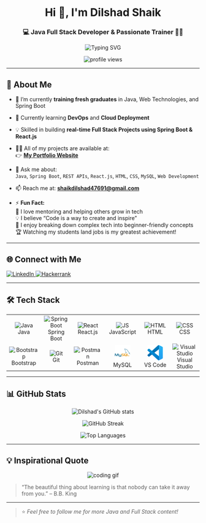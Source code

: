 <h1 align="center">Hi 👋, I'm Dilshad Shaik</h1>
<h3 align="center">💻 Java Full Stack Developer & Passionate Trainer 👨‍🏫</h3>

<p align="center">
  <img src="https://readme-typing-svg.herokuapp.com?font=Fira+Code&weight=500&pause=1000&color=38BDF8&width=435&lines=Java+Full+Stack+Developer;Spring+Boot+%7C+React+%7C+MySQL;Trainer+%26+Mentor;Lifelong+Learner+%F0%9F%92%AD" alt="Typing SVG" />
</p>

<p align="center">
  <img src="https://komarev.com/ghpvc/?username=dilshad0515&label=Profile%20Views&color=0e75b6&style=flat" alt="profile views" />
</p>

---

## 🚀 About Me

- 🔭 I’m currently **training fresh graduates** in Java, Web Technologies, and Spring Boot  
- 🌱 Currently learning **DevOps** and **Cloud Deployment**  
- 💡 Skilled in building **real-time Full Stack Projects using Spring Boot & React.js**  
- 🧑‍💻 All of my projects are available at:  
  👉 [**My Portfolio Website**](https://shaikdilshad47691.wixsite.com/my-site-1)

- 💬 Ask me about:  
  `Java`, `Spring Boot`, `REST APIs`, `React.js`, `HTML`, `CSS`, `MySQL`, `Web Development`

- 📫 Reach me at: **shaikdilshad47691@gmail.com**

- ⚡ **Fun Fact:**  
  🤝 I love mentoring and helping others grow in tech  
  💡 I believe “Code is a way to create and inspire”  
  🎤 I enjoy breaking down complex tech into beginner-friendly concepts  
  🏆 Watching my students land jobs is my greatest achievement!

---

## 🌐 Connect with Me

<p align="left">
  <a href="https://www.linkedin.com/in/dilshad-shaik-8848b423a/" target="_blank">
    <img src="https://img.shields.io/badge/LinkedIn-blue?logo=linkedin&style=for-the-badge" alt="LinkedIn"/>
  </a>
  <a href="https://www.hackerrank.com/profile/shaikdilshad4761" target="_blank">
    <img src="https://img.shields.io/badge/Hackerrank-2EC866?logo=hackerrank&style=for-the-badge" alt="Hackerrank"/>
  </a>
</p>

---

## 🛠️ Tech Stack

<table align="center">
  <tr>
    <td align="center" width="96">
      <img src="https://cdn.worldvectorlogo.com/logos/java-14.svg" width="40" height="40" alt="Java"/>
      <br/>Java
    </td>
    <td align="center" width="96">
      <img src="https://cdn.worldvectorlogo.com/logos/spring-3.svg" width="40" height="40" alt="Spring Boot"/>
      <br/>Spring Boot
    </td>
    <td align="center" width="96">
      <img src="https://cdn.worldvectorlogo.com/logos/react-2.svg" width="40" height="40" alt="React"/>
      <br/>React.js
    </td>
    <td align="center" width="96">
      <img src="https://cdn.worldvectorlogo.com/logos/javascript-1.svg" width="40" height="40" alt="JS"/>
      <br/>JavaScript
    </td>
    <td align="center" width="96">
      <img src="https://cdn.worldvectorlogo.com/logos/html-1.svg" width="40" height="40" alt="HTML"/>
      <br/>HTML
    </td>
    <td align="center" width="96">
      <img src="https://cdn.worldvectorlogo.com/logos/css-3.svg" width="40" height="40" alt="CSS"/>
      <br/>CSS
    </td>
  </tr>
  <tr>
    <td align="center" width="96">
      <img src="https://cdn.worldvectorlogo.com/logos/bootstrap-4.svg" width="40" height="40" alt="Bootstrap"/>
      <br/>Bootstrap
    </td>
    <td align="center" width="96">
      <img src="https://cdn.worldvectorlogo.com/logos/git-icon.svg" width="40" height="40" alt="Git"/>
      <br/>Git
    </td>
    <td align="center" width="96">
      <img src="https://cdn.worldvectorlogo.com/logos/postman.svg" width="40" height="40" alt="Postman"/>
      <br/>Postman
    </td>
    <td align="center" width="96">
      <img src="https://raw.githubusercontent.com/devicons/devicon/master/icons/mysql/mysql-original-wordmark.svg" width="40" height="40" alt="MySQL"/>
      <br/>MySQL
    </td>
    <td align="center" width="96">
      <img src="https://raw.githubusercontent.com/devicons/devicon/master/icons/vscode/vscode-original.svg" width="40" height="40" alt="VSCode"/>
      <br/>VS Code
    </td>
    <td align="center" width="96">
      <img src="https://cdn-icons-png.flaticon.com/512/5968/5968705.png" width="40" height="40" alt="Visual Studio"/>
      <br/>Visual Studio
    </td>
  </tr>
</table>

---

## 📊 GitHub Stats

<p align="center">
  <img src="https://github-readme-stats.vercel.app/api?username=dilshad0515&show_icons=true&theme=tokyonight" alt="Dilshad's GitHub stats" />
</p>

<p align="center">
  <img src="https://github-readme-streak-stats.herokuapp.com/?user=dilshad0515&theme=tokyonight" alt="GitHub Streak" />
</p>

<p align="center">
  <img src="https://github-readme-stats.vercel.app/api/top-langs/?username=dilshad0515&layout=compact&theme=tokyonight" alt="Top Languages" />
</p>

---

## 💡 Inspirational Quote

<p align="center">
  <img src="https://media.giphy.com/media/qgQUggAC3Pfv687qPC/giphy.gif" width="300" alt="coding gif"/>
</p>

> “The beautiful thing about learning is that nobody can take it away from you.” – B.B. King

---

> ⭐ *Feel free to follow me for more Java and Full Stack content!*
